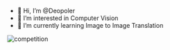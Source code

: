 - 👋 Hi, I’m @Deopoler
- 👀 I’m interested in Computer Vision
- 🌱 I’m currently learning Image to Image Translation


![competition](https://road-to-kaggle-grandmaster.vercel.app/api/badges/Deopoler/competition/light)



<!---
Deopoler/Deopoler is a ✨ special ✨ repository because its `README.md` (this file) appears on your GitHub profile.
You can click the Preview link to take a look at your changes.
--->
